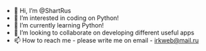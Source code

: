 - 👋 Hi, I’m @ShartRus
- 👀 I’m interested in coding on Python!
- 🌱 I’m currently learning Python!
- 💞️ I’m looking to collaborate on developing different useful apps
- 📫 How to reach me - please write me on email - irkweb@mail.ru

<!---
ShartRus/ShartRus is a ✨ special ✨ repository because its `README.md` (this file) appears on your GitHub profile.
You can click the Preview link to take a look at your changes.
--->
